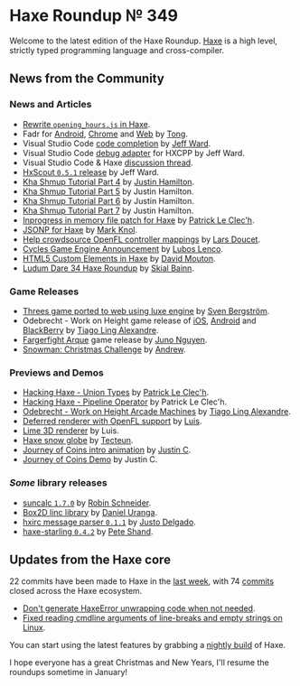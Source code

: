 [_template]: ../templates/roundup.html
[date]: / "2015-12-22 09:28:00"
[modified]: / "2015-12-22 15:30:00"
[published]: / "2015-12-22 15:30:00"
[“”]: a ""
# Haxe Roundup № 349

Welcome to the latest edition of the Haxe Roundup. [Haxe]
is a high level, strictly typed programming language and cross-compiler.
	
## News from the Community

### News and Articles

- [Rewrite `opening_hours.js` in Haxe][l2].
- Fadr for [Android][l3], [Chrome][l4] and [Web][l5] by [Tong][tw1].
- Visual Studio Code [code completion][l6] by [Jeff Ward][tw2].
- Visual Studio Code [debug adapter][l7] for HXCPP by Jeff Ward.
- Visual Studio Code & Haxe [discussion thread][l8].
- [HxScout `0.5.1` release][l13] by Jeff Ward.
- [Kha Shmup Tutorial Part 4][l9] by [Justin Hamilton][tw3].
- [Kha Shmup Tutorial Part 5][l10] by Justin Hamilton.
- [Kha Shmup Tutorial Part 6][l11] by Justin Hamilton.
- [Kha Shmup Tutorial Part 7][l12] by Justin Hamilton.
- [Inprogress in memory file patch for Haxe][l14] by [Patrick Le Clec'h][tw4].
- [JSONP for Haxe][l15] by [Mark Knol][tw5].
- [Help crowdsource OpenFL controller mappings][l16] by [Lars Doucet][tw6].
- [Cycles Game Engine Announcement][l26] by [Lubos Lenco][tw12].
- [HTML5 Custom Elements in Haxe][l34] by [David Mouton][tw17].
- [Ludum Dare 34 Haxe Roundup][l38] by [Skial Bainn][tw19].

### Game Releases

- [Threes game ported to web using luxe engine][l17] by [Sven Bergström][tw7].
- Odebrecht - Work on Height game release of [iOS][l18], [Android][l19] and 
[BlackBerry][l20] by [Tiago Ling Alexandre][tw8].
- [Fargerfight Arque][l22] game release by [Juno Nguyen][tw9].
- [Snowman: Christmas Challenge][l23] by [Andrew][tw10].

### Previews and Demos

- [Hacking Haxe - Union Types][l27] by [Patrick Le Clec'h][tw4].
- [Hacking Haxe - Pipeline Operator][l28] by Patrick Le Clec'h.
- [Odebrecht - Work on Height Arcade Machines][l21] by [Tiago Ling Alexandre][tw8].
- [Deferred renderer with OpenFL support][l24] by [Luis][tw11].
- [Lime 3D renderer][l25] by Luis.
- [Haxe snow globe][l29] by [Tecteun][tw13].
- [Journey of Coins intro animation][l30] by [Justin C][tw14].
- [Journey of Coins Demo][l31] by Justin C.

### _Some_ library releases

- [suncalc `1.7.0`][l1] by [Robin Schneider][gh1].
- [Box2D linc library][l32] by [Daniel Uranga][tw15].
- [hxirc message parser `0.1.1`][l33] by [Justo Delgado][tw16].
- [haxe-starling `0.4.2`][l35] by [Pete Shand][tw18].

## Updates from the Haxe core

22 commits have been made to Haxe in the [last week], with 
74 [commits] closed across the Haxe ecosystem.

- [Don't generate HaxeError unwrapping code when not needed][l36].
- [Fixed reading cmdline arguments of line-breaks and empty strings on Linux][l37].

You can start using the latest features by grabbing a [nightly build] of Haxe.

I hope everyone has a great Christmas and New Years, I'll resume the roundups
sometime in January!

[Haxe]: http://haxe.org/?utm_source=haxe.io "Haxe.org"
[nightly build]: http://build.haxe.org "Nightly Haxe Build"
[last week]: https://github.com/issues?utf8=%E2%9C%93&q=closed%3A2015-12-14..2015-12-22+org%3Ahaxefoundation+is%3Aclosed+ "Haxe Compiler commits from the last week"
[commits]: https://github.com/issues?utf8=%E2%9C%93&q=org%3Ahaxefoundation+org%3Aopenfl+org%3Asnowkit+org%3AKTXSoftware+org%3Ahaxeflixel+org%3Ahaxepunk+org%3Anmehost+is%3Aclosed+closed%3A2015-12-14..2015-12-22+ "Commits closed across the Haxe ecosystem"
	
[tw19]: https://twitter.com/skial "@skial"
[tw18]: https://twitter.com/peteshand "@peteshand"
[tw17]: https://twitter.com/damoebius "@damoebius"
[tw16]: https://twitter.com/jdbaudi "@jdbaudi"
[tw15]: https://twitter.com/DanielUranga "@DanielUranga"
[tw14]: https://twitter.com/JuiceBoos "@JuiceBoos"
[tw13]: https://twitter.com/tecteun "@tecteun"
[tw12]: https://twitter.com/luboslenco "@luboslenco"
[tw11]: https://twitter.com/djokersoft "@djokersoft"
[tw10]: https://twitter.com/and_r3w "@and_r3w"
[tw9]: https://twitter.com/JunoNgx "@JunoNgx"
[tw8]: https://twitter.com/TiagoLing "@TiagoLing"
[tw7]: https://twitter.com/___discovery "@___discovery"
[tw6]: https://twitter.com/larsiusprime "@larsiusprime"
[tw5]: https://twitter.com/mknol "@mknol"
[tw4]: https://twitter.com/pleclech "@pleclech"
[tw3]: https://twitter.com/jamiltron "@jamiltron"
[tw2]: http://twitter.com/jeff__ward "@jeff__ward"
[tw1]: https://twitter.com/disktree "@disktree"
	
[gh1]: https://github.com/ypid "@ypid"

[l38]: http://haxe.io/ld/34/ "The Haxe Ludum Dare 34 Roundup"
[l37]: https://github.com/HaxeFoundation/hxcpp/pull/344 "Fixed reading cmdline arguments of line-breaks and empty strings on Linux on GitHub"
[l36]: https://github.com/HaxeFoundation/haxe/commit/cc0a1a71b4ae7bbd938845c6f2e3499a336f8db9 "Don't generate HaxeError unwrapping code when not needed on GitHub"
[l35]: http://lib.haxe.org/p/starling/ "starling on HaxeLib"
[l34]: http://happy-technologies.com/custom-elements-and-component-developement-en/ "Custom Elements and Component Development in Haxe"
[l33]: http://lib.haxe.org/p/hxirc-message-parser "hxirc-message-parser on HaxeLib"
[l32]: https://github.com/DanielUranga/box2d-linc "Box2D Linc Library on GitHub"
[l31]: https://twitter.com/JuiceBoos/status/678770321432821760 "Journey of Coins Demo"
[l30]: https://twitter.com/JuiceBoos/status/677318102015565824 "Journey of Coins Intro Animation"
[l29]: https://twitter.com/tecteun/status/677433645695672320 "Haxe Snow Globe"
[l28]: http://hacking-haxe-dev.atouchofcode.com/#9441D "Hacking Haxe - Pipeline Operator"
[l27]: http://hacking-haxe-dev.atouchofcode.com/#58003 "Hacking Haxe - Union Types"
[l26]: http://cyclesgame.org/ "Cycles Game Engine"
[l25]: https://twitter.com/djokersoft/status/678278514672582660 "Lime 3D Renderer"
[l24]: https://twitter.com/djokersoft/status/678277804937650176 "Deferred Renderer with OpenFL Support"
[l23]: http://www.kongregate.com/games/abyssgames/snowman-christmas-challenge "Snowman: Christmas Challenge on Kongregate"
[l22]: http://junongx.itch.io/fargerfight-arque "Fargerfight Arque on itch.io"
[l21]: https://twitter.com/TiagoLing/status/677474432223477760 "Odebrecht - Work on Height Arcade Machines"
[l20]: https://appworld.blackberry.com/webstore/content/59972427/?lang=en&countrycode=US "Odebrecht - Work on Height from the BlackBerry Store"
[l19]: https://play.google.com/store/apps/details?id=com.coffeelabs.altura "Odebrecht - Work on Height available from the Play Store"
[l18]: https://itunes.apple.com/pw/app/odebrecht-work-on-height/id1036816808?mt=8 "Odebrecht - Work on Height available from the App Store"
[l17]: http://play.threesgame.com/ "Play Threes inbrowser"
[l16]: https://docs.google.com/forms/d/1kbWuyc6cjUCPubhtYu24sR_6NbMkcuxZTQEjtmh9qkM/viewform "OpenFL Game Controller Survey"
[l15]: https://github.com/markknol/hx-jsonp "JSONP for Haxe on GitHub"
[l14]: https://github.com/pleclech/hacking-haxe/commits/memory-file "In memory file patch for Haxe"
[l13]: http://hxscout.com/download.html "HxScout 0.5.1 release"
[l12]: http://jamiltron.com/2015/12/KhaShmup-Tutorial-Part-7/ "Kha Shmup Tutorial Part 7"
[l11]: http://jamiltron.com/2015/12/KhaShmup-Tutorial-Part-6/ "Kha Shmup Tutorial Part 6"
[l10]: http://jamiltron.com/2015/12/KhaShmup-Tutorial-Part-5/ "Kha Shmup Tutorial Part 5"
[l9]: http://jamiltron.com/2015/12/KhaShmup-Tutorial-Part-4/ "Kha Shmup Tutorial Part 4"
[l8]: https://groups.google.com/forum/?hl=en#!topic/haxelang/_BdJSpBUF2Q "Visual Studio Code + Haxe = Swell editor / debugger"
[l7]: https://github.com/jcward/vscode-hxcpp-debug "Visual Studio Code debug adapter for HXCPP on GitHub"
[l6]: https://github.com/jcward/vscode-haxe "Haxe language extension for Visual Studio Code on GitHub"
[l5]: http://tong.github.io/fadr/ "Fadr for the Web"
[l4]: https://chrome.google.com/webstore/detail/fadr/lionpbnnnifoojemhjailcbcnbdcibfe "Fadr for Chrome"
[l3]: https://play.google.com/store/apps/details?id=disktree.net.fadr "Fadr for Android on the Play Store"
[l2]: https://github.com/opening-hours/opening_hours.js/issues/136 "Rewrite opening_hours.js in Haxe on GitHub"
[l1]: https://github.com/ypid/suncalc "suncalc on GitHub"